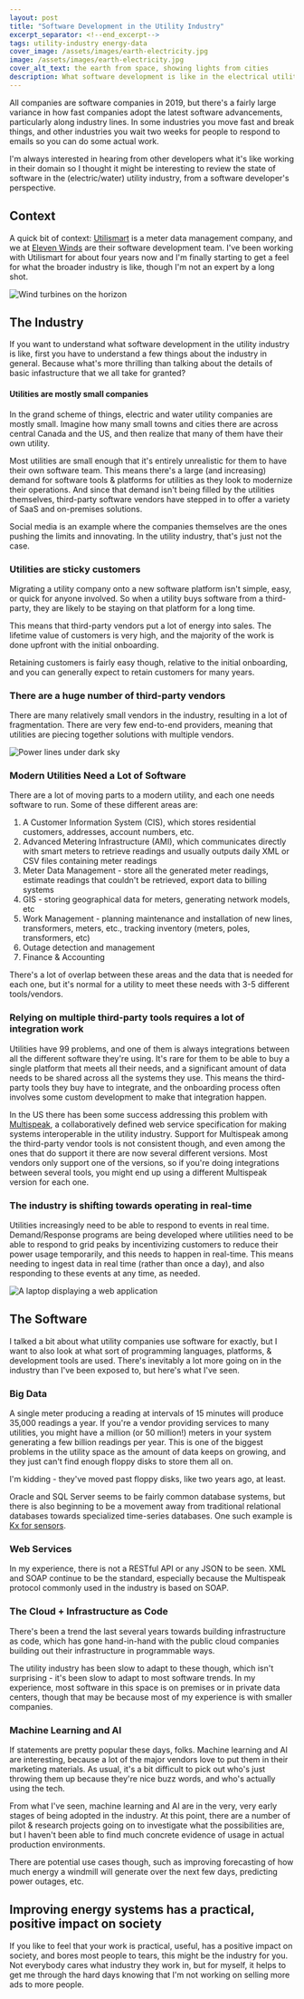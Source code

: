 ```yaml
---
layout: post
title: "Software Development in the Utility Industry"
excerpt_separator: <!--end_excerpt-->
tags: utility-industry energy-data
cover_image: /assets/images/earth-electricity.jpg
image: /assets/images/earth-electricity.jpg
cover_alt_text: the earth from space, showing lights from cities
description: What software development is like in the electrical utility industry
---
```


All companies are software companies in 2019, but there's a fairly large variance in how fast companies adopt the latest software advancements, particularly along industry lines. In some industries you move fast and break things, and other industries you wait two weeks for people to respond to emails so you can do some actual work. 

I'm always interested in hearing from other developers what it's like working in their domain so I thought it might be interesting to review the state of software in the (electric/water) utility industry, from a software developer's perspective. 

<!--end_excerpt-->

## Context

A quick bit of context: [Utilismart]( http://www.utilismartcorp.com/ ) is a meter data management company, and we at [Eleven Winds]( https://www.elevenwinds.com/ ) are their software development team. I've been working with Utilismart for about four years now and I'm finally starting to get a feel for what the broader industry is like, though I'm not an expert by a long shot.

![Wind turbines on the horizon](/assets/images/windmills.jpg)

## The Industry

If you want to understand what software development in the utility industry is like, first you have to understand a few things about the industry in general. Because what's more thrilling than talking about the details of basic infastructure that we all take for granted?

#### **Utilities are mostly small companies**

In the grand scheme of things, electric and water utility companies are mostly small. Imagine how many small towns and cities there are across central Canada and the US, and then realize that many of them have their own utility.

Most utilities are small enough that it's entirely unrealistic for them to have their own software team. This means there's a large (and increasing) demand for software tools & platforms for utilities as they look to modernize their operations. And since that demand isn't being filled by the utilities themselves, third-party software vendors have stepped in to offer a variety of SaaS and on-premises solutions.

Social media is an example where the companies themselves are the ones pushing the limits and innovating. In the utility industry, that's just not the case.

### Utilities are sticky customers

Migrating a utility company onto a new software platform isn't simple, easy, or quick for anyone involved. So when a utility buys software from a third-party, they are likely to be staying on that platform for a long time.

This means that third-party vendors put a lot of energy into sales. The lifetime value of customers is very high, and the majority of the work is done upfront with the initial onboarding.

Retaining customers is fairly easy though, relative to the initial onboarding, and you can generally expect to retain customers for many years.

### There are a huge number of third-party vendors

There are many relatively small vendors in the industry, resulting in a lot of fragmentation. There are very few end-to-end providers, meaning that utilities are piecing together solutions with multiple vendors.

![Power lines under dark sky](/assets/images/powerlines.jpg)
### Modern Utilities Need a Lot of Software

There are a lot of moving parts to a modern utility, and each one needs software to run. Some of these different areas are:

1. A Customer Information System (CIS), which stores residential customers, addresses, account numbers, etc.
2. Advanced Metering Infrastructure (AMI), which communicates directly with smart meters to retrieve readings and usually outputs daily XML or CSV files containing meter readings
3. Meter Data Management - store all the generated meter readings, estimate readings that couldn't be retrieved, export data to billing systems
4. GIS - storing geographical data for meters, generating network models, etc
5. Work Management - planning maintenance and installation of new lines, transformers, meters, etc., tracking inventory (meters, poles, transformers, etc)
6. Outage detection and management
7. Finance & Accounting

There's a lot of overlap between these areas and the data that is needed for each one, but it's normal for a utility to meet these needs with 3-5 different tools/vendors.

### Relying on multiple third-party tools requires a lot of integration work

Utilities have 99 problems, and one of them is always integrations between all the different software they're using. It's rare for them to be able to buy a single platform that meets all their needs, and a significant amount of data needs to be shared across all the systems they use. This means the third-party tools they buy have to integrate, and the onboarding process often involves some custom development to make that integration happen.

In the US there has been some success addressing this problem with [Multispeak]( https://www.multispeak.org/what-is-multispeak/ ), a collaboratively defined web service specification for making systems interoperable in the utility industry. Support for Multispeak among the third-party vendor tools is not consistent though, and even among the ones that do support it there are now several different versions. Most vendors only support one of the versions, so if you're doing integrations between several tools, you might end up using a different Multispeak version for each one.

### The industry is shifting towards operating in real-time

Utilities increasingly need to be able to respond to events in real time. Demand/Response programs are being developed where utilities need to be able to respond to grid peaks by incentivizing customers to reduce their power usage temporarily, and this needs to happen in real-time. This means needing to ingest data in real time (rather than once a day), and also responding to these events at any time, as needed.

![A laptop displaying a web application](/assets/images/laptop-with-app.jpg)

## The Software

I talked a bit about what utility companies use software for exactly, but I want to also look at what sort of programming languages, platforms, & development tools are used. There's inevitably a lot more going on in the industry than I've been exposed to, but here's what I've seen.

### Big Data

A single meter producing a reading at intervals of 15 minutes will produce 35,000 readings a year. If you're a vendor providing services to many utilities, you might have a million (or 50 million!) meters in your system generating a few billion readings per year. This is one of the biggest problems in the utility space as the amount of data keeps on growing, and they just can't find enough floppy disks to store them all on. 

I'm kidding - they've moved past floppy disks, like two years ago, at least.

Oracle and SQL Server seems to be fairly common database systems, but there is also beginning to be a movement away from traditional relational databases towards specialized time-series databases. One such example is [Kx for sensors]( https://kx.com/solutions/utilities/ ).

### Web Services

In my experience, there is not a RESTful API or any JSON to be seen. XML and SOAP continue to be the standard, especially because the Multispeak protocol commonly used in the industry is based on SOAP.

### The Cloud + Infrastructure as Code

There's been a trend the last several years towards building infrastructure as code, which has gone hand-in-hand with the public cloud companies building out their infrastructure in programmable ways. 

The utility industry has been slow to adapt to these though, which isn't surprising - it's been slow to adapt to most software trends. In my experience, most software in this space is on premises or in private data centers, though that may be because most of my experience is with smaller companies.

### Machine Learning and AI

If statements are pretty popular these days, folks. Machine learning and AI are interesting, because a lot of the major vendors love to put them in their marketing materials. As usual, it's a bit difficult to pick out who's just throwing them up because they're nice buzz words, and who's actually using the tech.

From what I've seen, machine learning and AI are in the very, very early stages of being adopted in the industry. At this point, there are a number of pilot & research projects going on to investigate what the possibilities are, but I haven't been able to find much concrete evidence of usage in actual production environments.

There are potential use cases though, such as improving forecasting of how much energy a windmill will generate over the next few days, predicting power outages, etc.

## Improving energy systems has a practical, positive impact on society

If you like to feel that your work is practical, useful, has a positive impact on society, and bores most people to tears, this might be the industry for you. Not everybody cares what industry they work in, but for myself, it helps to get me through the hard days knowing that I'm not working on selling more ads to more people.  






